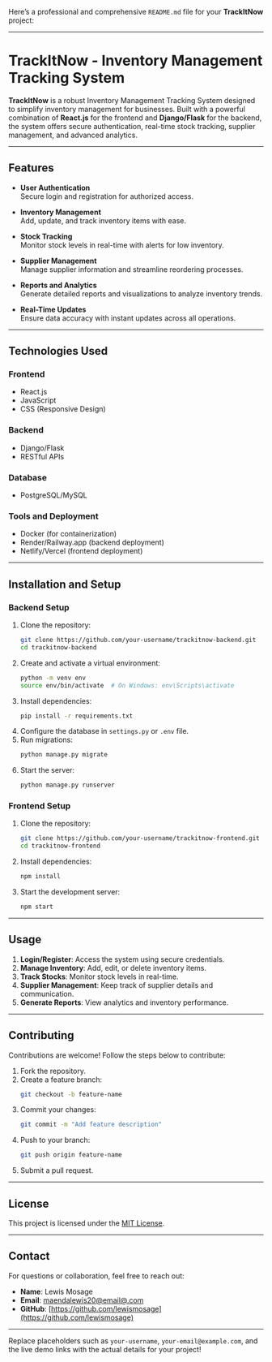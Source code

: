 Here’s a professional and comprehensive `README.md` file for your **TrackItNow** project:

---

# TrackItNow - Inventory Management Tracking System

**TrackItNow** is a robust Inventory Management Tracking System designed to simplify inventory management for businesses. Built with a powerful combination of **React.js** for the frontend and **Django/Flask** for the backend, the system offers secure authentication, real-time stock tracking, supplier management, and advanced analytics.

---

## Features

- **User Authentication**  
  Secure login and registration for authorized access.

- **Inventory Management**  
  Add, update, and track inventory items with ease.

- **Stock Tracking**  
  Monitor stock levels in real-time with alerts for low inventory.

- **Supplier Management**  
  Manage supplier information and streamline reordering processes.

- **Reports and Analytics**  
  Generate detailed reports and visualizations to analyze inventory trends.

- **Real-Time Updates**  
  Ensure data accuracy with instant updates across all operations.

---

## Technologies Used

### **Frontend**  
- React.js  
- JavaScript  
- CSS (Responsive Design)  

### **Backend**  
- Django/Flask  
- RESTful APIs  

### **Database**  
- PostgreSQL/MySQL  

### **Tools and Deployment**  
- Docker (for containerization)  
- Render/Railway.app (backend deployment)  
- Netlify/Vercel (frontend deployment)  

---

## Installation and Setup

### **Backend Setup**
1. Clone the repository:  
   ```bash
   git clone https://github.com/your-username/trackitnow-backend.git
   cd trackitnow-backend
   ```
2. Create and activate a virtual environment:  
   ```bash
   python -m venv env
   source env/bin/activate  # On Windows: env\Scripts\activate
   ```
3. Install dependencies:  
   ```bash
   pip install -r requirements.txt
   ```
4. Configure the database in `settings.py` or `.env` file.  
5. Run migrations:  
   ```bash
   python manage.py migrate
   ```
6. Start the server:  
   ```bash
   python manage.py runserver
   ```

### **Frontend Setup**
1. Clone the repository:  
   ```bash
   git clone https://github.com/your-username/trackitnow-frontend.git
   cd trackitnow-frontend
   ```
2. Install dependencies:  
   ```bash
   npm install
   ```
3. Start the development server:  
   ```bash
   npm start
   ```

---

## Usage

1. **Login/Register**: Access the system using secure credentials.
2. **Manage Inventory**: Add, edit, or delete inventory items.
3. **Track Stocks**: Monitor stock levels in real-time.
4. **Supplier Management**: Keep track of supplier details and communication.
5. **Generate Reports**: View analytics and inventory performance.

---

## Contributing

Contributions are welcome! Follow the steps below to contribute:
1. Fork the repository.
2. Create a feature branch:  
   ```bash
   git checkout -b feature-name
   ```
3. Commit your changes:  
   ```bash
   git commit -m "Add feature description"
   ```
4. Push to your branch:  
   ```bash
   git push origin feature-name
   ```
5. Submit a pull request.

---

## License

This project is licensed under the [MIT License](LICENSE).

---

## Contact

For questions or collaboration, feel free to reach out:  
- **Name**: Lewis Mosage  
- **Email**: [maendalewis20@email@.com](mailto:maendalewis20@gmail.com)  
- **GitHub**: [https://github.com/lewismosage](https://github.com/lewismosage)

---

Replace placeholders such as `your-username`, `your-email@example.com`, and the live demo links with the actual details for your project!
